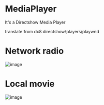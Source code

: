 # MediaPlayer

It's a Directshow Media Player

translate from dx8 directshow\players\playwnd

# Network radio

![image](https://user-images.githubusercontent.com/35757455/219589217-eb560070-157c-46fe-a614-eaba539ea304.png)

# Local movie

![image](https://user-images.githubusercontent.com/35757455/219589440-f7c40d62-d265-4b0d-9dfe-367a741d831e.png)

